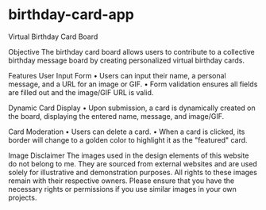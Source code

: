 # birthday-card-app

Virtual Birthday Card Board

Objective
The birthday card board allows users to contribute to a collective birthday message board by creating personalized virtual birthday cards.

Features
User Input Form
• Users can input their name, a personal message, and a URL for an image or GIF.
• Form validation ensures all fields are filled out and the image/GIF URL is valid.

Dynamic Card Display
• Upon submission, a card is dynamically created on the board, displaying the entered name, message, and image/GIF.

Card Moderation
• Users can delete a card.
• When a card is clicked, its border will change to a golden color to highlight it as the "featured" card.

Image Disclaimer
The images used in the design elements of this website do not belong to me. They are sourced from external websites and are used solely for illustrative and demonstration purposes. All rights to these images remain with their respective owners. Please ensure that you have the necessary rights or permissions if you use similar images in your own projects.
